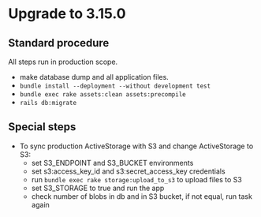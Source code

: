 # Upgrade to 3.15.0

## Standard procedure

All steps run in production scope.

- make database dump and all application files.
- `bundle install --deployment --without development test`
- `bundle exec rake assets:clean assets:precompile`
- `rails db:migrate`

## Special steps

- To sync production ActiveStorage with S3 and change ActiveStorage to S3:
  - set S3_ENDPOINT and S3_BUCKET environments
  - set s3:access_key_id and s3:secret_access_key credentials
  - run `bundle exec rake storage:upload_to_s3` to upload files to S3
  - set S3_STORAGE to true and run the app
  - check number of blobs in db and in S3 bucket, if not equal, run task again
